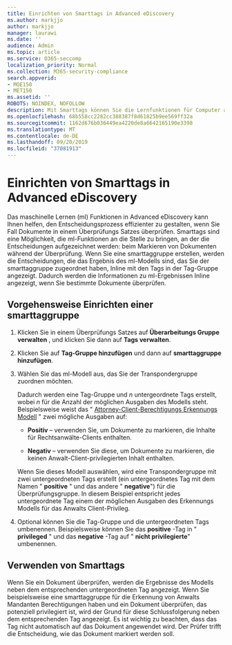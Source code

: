 ```yaml
---
title: Einrichten von Smarttags in Advanced eDiscovery
ms.author: markjjo
author: markjjo
manager: laurawi
ms.date: ''
audience: Admin
ms.topic: article
ms.service: O365-seccomp
localization_priority: Normal
ms.collection: M365-security-compliance
search.appverid:
- MOE150
- MET150
ms.assetid: ''
ROBOTS: NOINDEX, NOFOLLOW
description: Mit Smarttags können Sie die Lernfunktionen für Computer anwenden, wenn Sie Inhalte in einem erweiterten eDiscovery-Fall überprüfen. Verwenden Sie smarttaggruppen, um die Ergebnisse von Computer Lern-Erkennungs Modellen anzuzeigen, beispielsweise das Anwalts-Client-Berechtigungsmodell.
ms.openlocfilehash: 68b558cc2282cc388387f8d61825b9ee569ff32a
ms.sourcegitcommit: 1162d676b036449ea4220de8a6642165190e3398
ms.translationtype: MT
ms.contentlocale: de-DE
ms.lasthandoff: 09/20/2019
ms.locfileid: "37081913"
---
```

# <a name="set-up-smart-tags-in-advanced-ediscovery"></a>Einrichten von Smarttags in Advanced eDiscovery

Das maschinelle Lernen (ml) Funktionen in Advanced eDiscovery kann Ihnen helfen, den Entscheidungsprozess effizienter zu gestalten, wenn Sie Fall Dokumente in einem Überprüfungs Satzes überprüfen. Smarttags sind eine Möglichkeit, die ml-Funktionen an die Stelle zu bringen, an der die Entscheidungen aufgezeichnet werden: beim Markieren von Dokumenten während der Überprüfung. Wenn Sie eine smarttaggruppe erstellen, werden die Entscheidungen, die das Ergebnis des ml-Modells sind, das Sie der smarttaggruppe zugeordnet haben, Inline mit den Tags in der Tag-Gruppe angezeigt. Dadurch werden die Informationen zu ml-Ergebnissen Inline angezeigt, wenn Sie bestimmte Dokumente überprüfen.

## <a name="how-to-set-up-a-smart-tag-group"></a>Vorgehensweise Einrichten einer smarttaggruppe

1. Klicken Sie in einem Überprüfungs Satzes auf **Überarbeitungs Gruppe verwalten** , und klicken Sie dann auf **Tags verwalten**.

2. Klicken Sie auf **Tag-Gruppe hinzufügen** und dann auf **smarttaggruppe hinzufügen**.

3. Wählen Sie das ml-Modell aus, das Sie der Transpondergruppe zuordnen möchten.
    
   Dadurch werden eine Tag-Gruppe und *n* untergeordnete Tags erstellt, wobei *n* für die Anzahl der möglichen Ausgaben des Modells steht. Beispielsweise weist das " [Attorney-Client-Berechtigungs Erkennungs Modell](attorney-privilege-detection.md) " zwei mögliche Ausgaben auf: 

   - **Positiv** – verwenden Sie, um Dokumente zu markieren, die Inhalte für Rechtsanwälte-Clients enthalten.
   
   - **Negativ** – verwenden Sie diese, um Dokumente zu markieren, die keinen Anwalt-Client-privilegierten Inhalt enthalten.
    
    Wenn Sie dieses Modell auswählen, wird eine Transpondergruppe mit zwei untergeordneten Tags erstellt (ein untergeordnetes Tag mit dem Namen " **positive** " und das andere " **negative**") für die Überprüfungsgruppe. In diesem Beispiel entspricht jedes untergeordnete Tag einem der möglichen Ausgaben des Erkennungs Modells für das Anwalts Client-Privileg.

4. Optional können Sie die Tag-Gruppe und die untergeordneten Tags umbenennen. Beispielsweise können Sie das **positive** -Tag in " **privileged** " und das **negative** -Tag auf " **nicht privilegierte**" umbenennen.

## <a name="how-to-use-smart-tags"></a>Verwenden von Smarttags

Wenn Sie ein Dokument überprüfen, werden die Ergebnisse des Modells neben dem entsprechenden untergeordneten Tag angezeigt. Wenn Sie beispielsweise eine smarttaggruppe für die Erkennung von Anwalts Mandanten Berechtigungen haben und ein Dokument überprüfen, das potenziell privilegiert ist, wird der Grund für diese Schlussfolgerung neben dem entsprechenden Tag angezeigt. Es ist wichtig zu beachten, dass das Tag nicht automatisch auf das Dokument angewendet wird. Der Prüfer trifft die Entscheidung, wie das Dokument markiert werden soll.